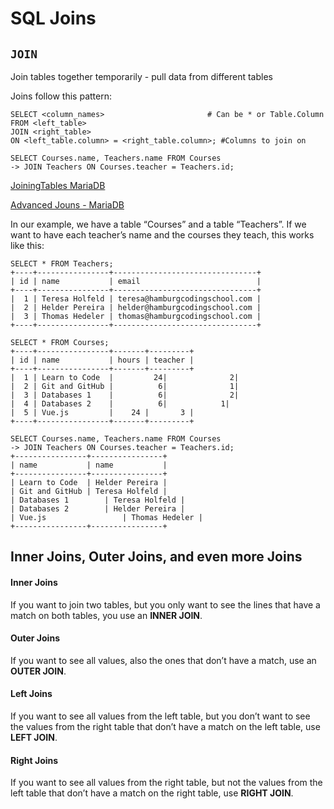 # SQL Joins

## `JOIN`

Join tables together temporarily - pull data from different tables

Joins follow this pattern:

```
SELECT <column_names>						# Can be * or Table.Column
FROM <left_table>								
JOIN <right_table> 
ON <left_table.column> = <right_table.column>; #Columns to join on
```

```
SELECT Courses.name, Teachers.name FROM Courses
-> JOIN Teachers ON Courses.teacher = Teachers.id;
```

[JoiningTables MariaDB](https://mariadb.com/kb/en/joining-tables-with-join-clauses/)

[Advanced Jouns - MariaDB](https://mariadb.com/kb/en/more-advanced-joins/)

In our example, we have a table “Courses” and a table “Teachers”. If we want to have each teacher’s name and the courses they teach, this works like this:

```
SELECT * FROM Teachers;
+----+----------------+--------------------------------+
| id | name           | email                          |
+----+----------------+--------------------------------+
|  1 | Teresa Holfeld | teresa@hamburgcodingschool.com |
|  2 | Helder Pereira | helder@hamburgcodingschool.com |
|  3 | Thomas Hedeler | thomas@hamburgcodingschool.com |
+----+----------------+--------------------------------+
```

```
SELECT * FROM Courses;
+----+----------------+-------+---------+
| id | name           | hours | teacher |
+----+----------------+-------+---------+
|  1 | Learn to Code  |			24|				 2|
|  2 | Git and GitHub |			 6|				 1|
|  3 | Databases 1    |			 6|				 2|
|  4 | Databases 2    |			 6|			   1|
|  5 | Vue.js         |    24 |       3 |
+----+----------------+-------+---------+
```

```
SELECT Courses.name, Teachers.name FROM Courses
-> JOIN Teachers ON Courses.teacher = Teachers.id;
+----------------+----------------+
| name           | name           |
+----------------+----------------+
| Learn to Code  | Helder Pereira |
| Git and GitHub | Teresa Holfeld |
| Databases 1		 | Teresa Holfeld |
| Databases 2		 | Helder Pereira |
| Vue.js				 | Thomas Hedeler |
+----------------+----------------+
```

## Inner Joins, Outer Joins, and even more Joins

#### Inner Joins

If you want to join two tables, but you only want to see the lines that have a match on both tables, you use an **INNER JOIN**.

#### Outer Joins

If you want to see all values, also the ones that don’t have a match, use an **OUTER JOIN**.

#### Left Joins

If you want to see all values from the left table, but you don’t want to see the values from the right table that don’t have a match on the left table, use **LEFT JOIN**.

#### Right Joins

If you want to see all values from the right table, but not the values from the left table that don’t have a match on the right table, use **RIGHT JOIN**.

